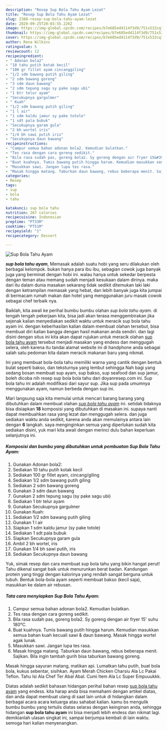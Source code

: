 ```yaml
---
description: "Resep Sup Bola Tahu Ayam Lezat"
title: "Resep Sup Bola Tahu Ayam Lezat"
slug: 2388-resep-sup-bola-tahu-ayam-lezat
date: 2020-09-25T20:03:55.226Z
image: https://img-global.cpcdn.com/recipes/b7e685ed4114f3d9/751x532cq70/sup-bola-tahu-ayam-foto-resep-utama.jpg
thumbnail: https://img-global.cpcdn.com/recipes/b7e685ed4114f3d9/751x532cq70/sup-bola-tahu-ayam-foto-resep-utama.jpg
cover: https://img-global.cpcdn.com/recipes/b7e685ed4114f3d9/751x532cq70/sup-bola-tahu-ayam-foto-resep-utama.jpg
author: Rena Wilkins
ratingvalue: 5
reviewcount: 12
recipeingredient:
- " Adonan bola2"
- "10 tahu putih kotak kecil"
- "100 gr fillet ayam cincanggiling"
- "1/2 sdm bawang putih giling"
- "2 sdm bawang goreng"
- "3 sdm daun bawang"
- "2 sdm tepung sagu sy pake sagu ubi"
- "1 btr telur ayam"
- "Secukupnya gargulmer"
- " Kuah"
- "1/2 sdm bawang putih giling"
- "1 l air"
- "1 sdm kaldu jamur sy pake totole"
- "1 sdt pala bubuk"
- "Secukupnya garam gula"
- "2 bh wortel iris"
- "1/4 bh sawi putih iris"
- "Secukupnya daun bawang"
recipeinstructions:
- "Campur semua bahan adonan bola2. Kemudian bulatkan."
- "Tes rasa dengan cara goreng sedikit."
- "Bila rasa sudah pas, goreng bola2. Sy goreng dengan air fryer 15&#39; suhu 180°C."
- "Buat kuahnya. Tumis bawang putih hingga harum. Kemudian masukkan semua bahan kuah kecuali sawi &amp; daun bawang. Masak hingga wortel agak lunak."
- "Masukkan sawi. Jangan lupa tes rasa."
- "Masak hingga matang. Taburkan daun bawang, rebus beberapa menit. Sajikan. Bila ingin tambah gurih bisa taburkan bawang goreng."
categories:
- Resep
tags:
- sup
- bola
- tahu

katakunci: sup bola tahu 
nutrition: 267 calories
recipecuisine: Indonesian
preptime: "PT33M"
cooktime: "PT51M"
recipeyield: "1"
recipecategory: Dessert

---
```



![Sup Bola Tahu Ayam](https://img-global.cpcdn.com/recipes/b7e685ed4114f3d9/751x532cq70/sup-bola-tahu-ayam-foto-resep-utama.jpg)

<b><i>sup bola tahu ayam</i></b>, Memasak adalah suatu hobi yang seru dilakukan oleh berbagai kelompok. bukan hanya para ibu ibu, sebagian cowok juga banyak juga yang berminat dengan hobi ini. walau hanya untuk sekedar berpesta dengan teman atau memang sudah menjadi kesukaan dalam dirinya. maka dari itu dalam dunia masakan sekarang tidak sedikit ditemukan laki laki dengan ketrampilan memasak yang hebat, dan lebih banyak juga kita jumpai di bermacam rumah makan dan hotel yang menggunakan juru masak cowok sebagai chef terbaik nya.

Baiklah, kita awali ke perihal bumbu bumbu olahan <i>sup bola tahu ayam</i>. di tengah tengah pekerjaan kita, bisa jadi akan terasa menggembirakan jika sejenak kalian menyediakan sedikit waktu untuk meracik sup bola tahu ayam ini. dengan keberhasilan kalian dalam membuat olahan tersebut, bisa membuat diri kalian bangga dengan hasil makanan anda sendiri. dan lagi disini dengan situs ini kita akan dapat rujukan untuk meracik olahan <u>sup bola tahu ayam</u> tersebut menjadi masakan yang endess dan menggugah selera, oleh karena itu tandai alamat website ini di handphone anda sebagai salah satu pedoman kita dalam meracik makanan baru yang nikmat.

Ini yang membuat bola-bola tahu memiliki warna yang cantik dengan bentuk bulat seperti bakso, dan teksturnya yang lembut sehingga Nah bagi yang sedang bosan membuat sup ayam, sup bakso, sup seafood dan sup jamur, boleh dicoba nih resep sup bola bola tahu dari doyanresep.com ini. Sup bola tahu ini adalah modifikasi dari sayur sup. Jika sup pada umumnya menggunakan ayam, namun berbeda dengan sup ini.


Mari langsung saja kita memulai untuk mencari barang barang yang dibutuhkan dalam membuat olahan <u><i>sup bola tahu ayam</i></u> ini. setidak tidaknya bisa disiapkan <b>18</b> komposisi yang dibutuhkan di masakan ini. supaya nanti dapat membuahkan rasa yang lezat dan menggugah selera. dan juga sediakan waktu anda sedikit, karena anda akan memulainya antara lain dengan <b>6</b> langkah. saya menginginkan semua yang diperlukan sudah kita sediakan disini, yuk mari kita awali dengan merinci dulu bahan keperluan selanjutnya ini.

<!--inarticleads1-->

##### Komposisi dan bumbu yang dibutuhkan untuk pembuatan Sup Bola Tahu Ayam:

1. Gunakan  Adonan bola2:
1. Sediakan 10 tahu putih kotak kecil
1. Sediakan 100 gr fillet ayam, cincang/giling
1. Sediakan 1/2 sdm bawang putih giling
1. Sediakan 2 sdm bawang goreng
1. Gunakan 3 sdm daun bawang
1. Gunakan 2 sdm tepung sagu (sy pake sagu ubi)
1. Sediakan 1 btr telur ayam
1. Gunakan Secukupnya gargulmer
1. Gunakan  Kuah:
1. Sediakan 1/2 sdm bawang putih giling
1. Gunakan 1 l air
1. Siapkan 1 sdm kaldu jamur (sy pake totole)
1. Sediakan 1 sdt pala bubuk
1. Siapkan Secukupnya garam gula
1. Ambil 2 bh wortel, iris
1. Gunakan 1/4 bh sawi putih, iris
1. Sediakan Secukupnya daun bawang


Yuk, simak resep dan cara membuat sup bola tahu yang bikin hangat perut! Tahu dikenal sangat baik untuk menurunkan berat badan. Kandungan protein yang tinggi dengan kalorinya yang rendah sangat berguna untuk tubuh. Bentuk bola-bola ayam seperti membuat bakso (kecil saja), masukkan ke dalam air rebusan. 

<!--inarticleads2-->

##### Tata cara menyiapkan Sup Bola Tahu Ayam:

1. Campur semua bahan adonan bola2. Kemudian bulatkan.
1. Tes rasa dengan cara goreng sedikit.
1. Bila rasa sudah pas, goreng bola2. Sy goreng dengan air fryer 15&#39; suhu 180°C.
1. Buat kuahnya. Tumis bawang putih hingga harum. Kemudian masukkan semua bahan kuah kecuali sawi &amp; daun bawang. Masak hingga wortel agak lunak.
1. Masukkan sawi. Jangan lupa tes rasa.
1. Masak hingga matang. Taburkan daun bawang, rebus beberapa menit. Sajikan. Bila ingin tambah gurih bisa taburkan bawang goreng.


Masak hingga sayuran matang, matikan api. Lumatkan tahu putih, buat bola bola, kukus sebentar, sisihkan. Ayam Merah Chicken Charsiu Ala Lc Pakai Teflon. Tahu Isi Ala Chef Ter Abal Abal. Cumi Item Ala Lc Super Empuuukkk. 

Diatas adalah sedikit bahasan hidangan perihal bahan resep <u>sup bola tahu ayam</u> yang endess. kita harap anda bisa memahami dengan artikel diatas, dan anda dapat membuat ulang di saat lain untuk di hidangkan dalam berbagai acara acara keluarga atau sahabat kalian. kamu bs mengulik bumbu bumbu yang tertulis diatas selaras dengan keinginan anda, sehingga hidangan <b>sup bola tahu ayam</b> ini bisa menjadi lebih endess dan nikmat lagi. demikianlah ulasan singkat ini, sampai berjumpa kembali di lain waktu. semoga hari kalian menyenangkan.
